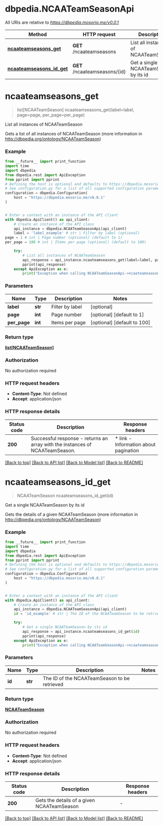 # dbpedia.NCAATeamSeasonApi

All URIs are relative to *https://dbpedia.mosorio.me/v0.0.1*

Method | HTTP request | Description
------------- | ------------- | -------------
[**ncaateamseasons_get**](NCAATeamSeasonApi.md#ncaateamseasons_get) | **GET** /ncaateamseasons | List all instances of NCAATeamSeason
[**ncaateamseasons_id_get**](NCAATeamSeasonApi.md#ncaateamseasons_id_get) | **GET** /ncaateamseasons/{id} | Get a single NCAATeamSeason by its id


# **ncaateamseasons_get**
> list[NCAATeamSeason] ncaateamseasons_get(label=label, page=page, per_page=per_page)

List all instances of NCAATeamSeason

Gets a list of all instances of NCAATeamSeason (more information in http://dbpedia.org/ontology/NCAATeamSeason)

### Example

```python
from __future__ import print_function
import time
import dbpedia
from dbpedia.rest import ApiException
from pprint import pprint
# Defining the host is optional and defaults to https://dbpedia.mosorio.me/v0.0.1
# See configuration.py for a list of all supported configuration parameters.
configuration = dbpedia.Configuration(
    host = "https://dbpedia.mosorio.me/v0.0.1"
)


# Enter a context with an instance of the API client
with dbpedia.ApiClient() as api_client:
    # Create an instance of the API class
    api_instance = dbpedia.NCAATeamSeasonApi(api_client)
    label = 'label_example' # str | Filter by label (optional)
page = 1 # int | Page number (optional) (default to 1)
per_page = 100 # int | Items per page (optional) (default to 100)

    try:
        # List all instances of NCAATeamSeason
        api_response = api_instance.ncaateamseasons_get(label=label, page=page, per_page=per_page)
        pprint(api_response)
    except ApiException as e:
        print("Exception when calling NCAATeamSeasonApi->ncaateamseasons_get: %s\n" % e)
```

### Parameters

Name | Type | Description  | Notes
------------- | ------------- | ------------- | -------------
 **label** | **str**| Filter by label | [optional] 
 **page** | **int**| Page number | [optional] [default to 1]
 **per_page** | **int**| Items per page | [optional] [default to 100]

### Return type

[**list[NCAATeamSeason]**](NCAATeamSeason.md)

### Authorization

No authorization required

### HTTP request headers

 - **Content-Type**: Not defined
 - **Accept**: application/json

### HTTP response details
| Status code | Description | Response headers |
|-------------|-------------|------------------|
**200** | Successful response - returns an array with the instances of NCAATeamSeason. |  * link - Information about pagination <br>  |

[[Back to top]](#) [[Back to API list]](../README.md#documentation-for-api-endpoints) [[Back to Model list]](../README.md#documentation-for-models) [[Back to README]](../README.md)

# **ncaateamseasons_id_get**
> NCAATeamSeason ncaateamseasons_id_get(id)

Get a single NCAATeamSeason by its id

Gets the details of a given NCAATeamSeason (more information in http://dbpedia.org/ontology/NCAATeamSeason)

### Example

```python
from __future__ import print_function
import time
import dbpedia
from dbpedia.rest import ApiException
from pprint import pprint
# Defining the host is optional and defaults to https://dbpedia.mosorio.me/v0.0.1
# See configuration.py for a list of all supported configuration parameters.
configuration = dbpedia.Configuration(
    host = "https://dbpedia.mosorio.me/v0.0.1"
)


# Enter a context with an instance of the API client
with dbpedia.ApiClient() as api_client:
    # Create an instance of the API class
    api_instance = dbpedia.NCAATeamSeasonApi(api_client)
    id = 'id_example' # str | The ID of the NCAATeamSeason to be retrieved

    try:
        # Get a single NCAATeamSeason by its id
        api_response = api_instance.ncaateamseasons_id_get(id)
        pprint(api_response)
    except ApiException as e:
        print("Exception when calling NCAATeamSeasonApi->ncaateamseasons_id_get: %s\n" % e)
```

### Parameters

Name | Type | Description  | Notes
------------- | ------------- | ------------- | -------------
 **id** | **str**| The ID of the NCAATeamSeason to be retrieved | 

### Return type

[**NCAATeamSeason**](NCAATeamSeason.md)

### Authorization

No authorization required

### HTTP request headers

 - **Content-Type**: Not defined
 - **Accept**: application/json

### HTTP response details
| Status code | Description | Response headers |
|-------------|-------------|------------------|
**200** | Gets the details of a given NCAATeamSeason |  -  |

[[Back to top]](#) [[Back to API list]](../README.md#documentation-for-api-endpoints) [[Back to Model list]](../README.md#documentation-for-models) [[Back to README]](../README.md)

